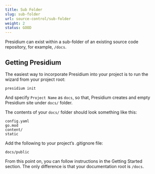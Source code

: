 ```yaml
---
title: Sub Folder
slug: sub-folder
url: source-control/sub-folder
weight: 2
status: GOOD
---
```


Presidium can exist within a sub-folder of an existing source code repository, for example, `/docs`.

## Getting Presidium

The easiest way to incorporate Presidium into your project is to run the wizard from your project root:

```shell
presidium init
```

And specify `Project Name` as `docs`, so that, Presidium creates and empty Presidium site under `docs/` folder.

The contents of your `docs/` folder should look something like this:

```
config.yaml
go.mod
content/
static
```

Add the following to your project’s .gitignore file:

```
docs/public
```

From this point on, you can follow instructions in the Getting Started section. The only difference is that your 
documentation root is `/docs`.
